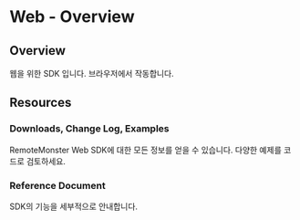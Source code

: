 # Web - Overview

## Overview

웹을 위한 SDK 입니다. 브라우저에서 작동합니다.

## Resources

### Downloads, Change Log, Examples



RemoteMonster Web SDK에 대한 모든 정보를 얻을 수 있습니다. 다양한 예제를 코드로 검토하세요.

### Reference Document



SDK의 기능을 세부적으로 안내합니다.

